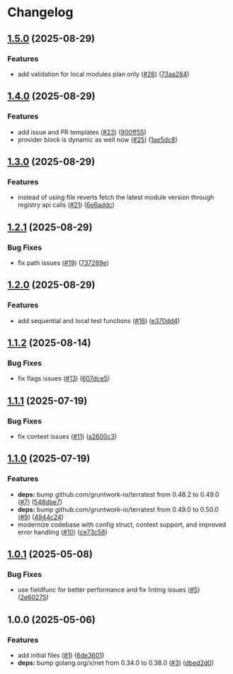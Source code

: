 # Changelog

## [1.5.0](https://github.com/CloudNationHQ/az-cn-go-validor/compare/v1.4.0...v1.5.0) (2025-08-29)


### Features

* add validation for local modules plan only ([#26](https://github.com/CloudNationHQ/az-cn-go-validor/issues/26)) ([73aa284](https://github.com/CloudNationHQ/az-cn-go-validor/commit/73aa2848fad6f219534bea6952fc78ddf855424d))

## [1.4.0](https://github.com/CloudNationHQ/az-cn-go-validor/compare/v1.3.0...v1.4.0) (2025-08-29)


### Features

* add issue and PR templates ([#23](https://github.com/CloudNationHQ/az-cn-go-validor/issues/23)) ([900ff55](https://github.com/CloudNationHQ/az-cn-go-validor/commit/900ff55bd69ef58202768924b3180d4740c1986c))
* provider block is dynamic as well now ([#25](https://github.com/CloudNationHQ/az-cn-go-validor/issues/25)) ([1ae5dc8](https://github.com/CloudNationHQ/az-cn-go-validor/commit/1ae5dc8d73af91d91d686b34c42290dfd1906b87))

## [1.3.0](https://github.com/CloudNationHQ/az-cn-go-validor/compare/v1.2.1...v1.3.0) (2025-08-29)


### Features

* instead of using file reverts fetch the latest module version through registry api calls ([#21](https://github.com/CloudNationHQ/az-cn-go-validor/issues/21)) ([6e6addc](https://github.com/CloudNationHQ/az-cn-go-validor/commit/6e6addc43d388b3ffca19f51f3864d87333a2ec8))

## [1.2.1](https://github.com/CloudNationHQ/az-cn-go-validor/compare/v1.2.0...v1.2.1) (2025-08-29)


### Bug Fixes

* fix path issues ([#19](https://github.com/CloudNationHQ/az-cn-go-validor/issues/19)) ([737289e](https://github.com/CloudNationHQ/az-cn-go-validor/commit/737289ec40156f90e50a671f1c657eec0c3d252d))

## [1.2.0](https://github.com/CloudNationHQ/az-cn-go-validor/compare/v1.1.2...v1.2.0) (2025-08-29)


### Features

* add sequential and local test functions ([#16](https://github.com/CloudNationHQ/az-cn-go-validor/issues/16)) ([e370dd4](https://github.com/CloudNationHQ/az-cn-go-validor/commit/e370dd47f4a38ca3344af88efaa932927141057e))

## [1.1.2](https://github.com/CloudNationHQ/az-cn-go-validor/compare/v1.1.1...v1.1.2) (2025-08-14)


### Bug Fixes

* fix flags issues ([#13](https://github.com/CloudNationHQ/az-cn-go-validor/issues/13)) ([607dce5](https://github.com/CloudNationHQ/az-cn-go-validor/commit/607dce5d7356fa9d09437c07905fc7c7999e410a))

## [1.1.1](https://github.com/CloudNationHQ/az-cn-go-validor/compare/v1.1.0...v1.1.1) (2025-07-19)


### Bug Fixes

* fix context issues ([#11](https://github.com/CloudNationHQ/az-cn-go-validor/issues/11)) ([a2600c3](https://github.com/CloudNationHQ/az-cn-go-validor/commit/a2600c3bcdc4334268bf472a692e00c994e0bf8e))

## [1.1.0](https://github.com/CloudNationHQ/az-cn-go-validor/compare/v1.0.1...v1.1.0) (2025-07-19)


### Features

* **deps:** bump github.com/gruntwork-io/terratest from 0.48.2 to 0.49.0 ([#7](https://github.com/CloudNationHQ/az-cn-go-validor/issues/7)) ([548dbe7](https://github.com/CloudNationHQ/az-cn-go-validor/commit/548dbe70ebf40bcf0b443c0004863dba56188754))
* **deps:** bump github.com/gruntwork-io/terratest from 0.49.0 to 0.50.0 ([#9](https://github.com/CloudNationHQ/az-cn-go-validor/issues/9)) ([4944c24](https://github.com/CloudNationHQ/az-cn-go-validor/commit/4944c2463e4ab1dab902f04d4d914b6f8544e26a))
* modernize codebase with config struct, context support, and improved error handling ([#10](https://github.com/CloudNationHQ/az-cn-go-validor/issues/10)) ([ce73c58](https://github.com/CloudNationHQ/az-cn-go-validor/commit/ce73c5841166b925102ce66d02027ed2a6df17e9))

## [1.0.1](https://github.com/CloudNationHQ/az-cn-go-validor/compare/v1.0.0...v1.0.1) (2025-05-08)


### Bug Fixes

* use fieldfunc for better performance and fix linting issues ([#5](https://github.com/CloudNationHQ/az-cn-go-validor/issues/5)) ([2e60275](https://github.com/CloudNationHQ/az-cn-go-validor/commit/2e60275b89a2b386865e0641a0a48f5cf5eb26ab))

## 1.0.0 (2025-05-06)


### Features

* add initial files ([#1](https://github.com/CloudNationHQ/az-cn-go-validor/issues/1)) ([6de3601](https://github.com/CloudNationHQ/az-cn-go-validor/commit/6de36010c39593152f2f1ba7a294656e38861d8e))
* **deps:** bump golang.org/x/net from 0.34.0 to 0.38.0 ([#3](https://github.com/CloudNationHQ/az-cn-go-validor/issues/3)) ([dbed2d0](https://github.com/CloudNationHQ/az-cn-go-validor/commit/dbed2d085a5e1bc9e3c7726ed7327bf43ef33ae0))
